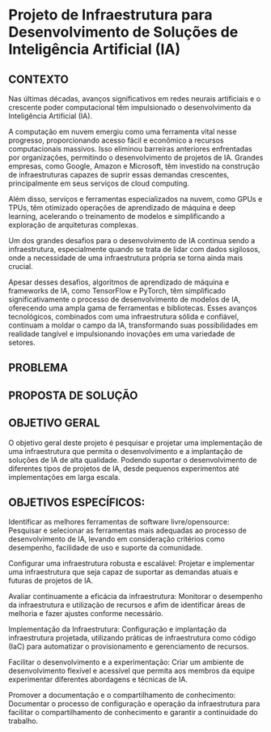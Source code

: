 # Projeto de Infraestrutura para Desenvolvimento de Soluções de Inteligência Artificial (IA)
## CONTEXTO
Nas últimas décadas, avanços significativos em redes neurais artificiais e o crescente poder computacional têm impulsionado o desenvolvimento da Inteligência Artificial (IA).

A computação em nuvem emergiu como uma ferramenta vital nesse progresso, proporcionando acesso fácil e econômico a recursos computacionais massivos. Isso eliminou barreiras anteriores enfrentadas por organizações, permitindo o desenvolvimento de projetos de IA. Grandes empresas, como Google, Amazon e Microsoft, têm investido na construção de infraestruturas capazes de suprir essas demandas crescentes, principalmente em seus serviços de cloud computing.

Além disso, serviços e ferramentas especializados na nuvem, como GPUs e TPUs, têm otimizado operações de aprendizado de máquina e deep learning, acelerando o treinamento de modelos e simplificando a exploração de arquiteturas complexas.

Um dos grandes desafios para o desenvolvimento de IA continua sendo a infraestrutura, especialmente quando se trata de lidar com dados sigilosos, onde a necessidade de uma infraestrutura própria se torna ainda mais crucial.

Apesar desses desafios, algoritmos de aprendizado de máquina e frameworks de IA, como TensorFlow e PyTorch, têm simplificado significativamente o processo de desenvolvimento de modelos de IA, oferecendo uma ampla gama de ferramentas e bibliotecas. Esses avanços tecnológicos, combinados com uma infraestrutura sólida e confiável, continuam a moldar o campo da IA, transformando suas possibilidades em realidade tangível e impulsionando inovações em uma variedade de setores.
## PROBLEMA

## PROPOSTA DE SOLUÇÃO

## OBJETIVO GERAL
O objetivo geral deste projeto é pesquisar e  projetar uma implementação de  uma infraestrutura  que permita o desenvolvimento e a implantação de soluções de IA de alta qualidade. 
Podendo  suportar o desenvolvimento de diferentes tipos de projetos de IA, 
desde pequenos experimentos até implementações em larga escala.

## OBJETIVOS ESPECÍFICOS:

Identificar as melhores ferramentas de software livre/opensource: Pesquisar e selecionar as ferramentas mais adequadas ao processo de desenvolvimento de IA, levando em consideração critérios como desempenho, facilidade de uso e suporte da comunidade.

Configurar uma infraestrutura robusta e escalável: Projetar e implementar uma infraestrutura  que seja capaz de suportar as demandas atuais e futuras de projetos de IA.

Avaliar continuamente a eficácia da infraestrutura: Monitorar o desempenho da infraestrutura  e utilização de recursos e afim de  identificar áreas de melhoria e fazer ajustes conforme necessário.

Implementação da Infraestrutura: 
Configuração e implantação da infraestrutura projetada, utilizando práticas de infraestrutura como código (IaC) para automatizar o provisionamento e gerenciamento de recursos.

Facilitar o desenvolvimento e a experimentação: Criar um ambiente de desenvolvimento flexível e acessível que permita aos membros da equipe experimentar diferentes abordagens e técnicas de IA.

Promover a documentação e o compartilhamento de conhecimento: Documentar o processo de configuração e operação da infraestrutura para facilitar o compartilhamento de conhecimento e garantir a continuidade do trabalho.

